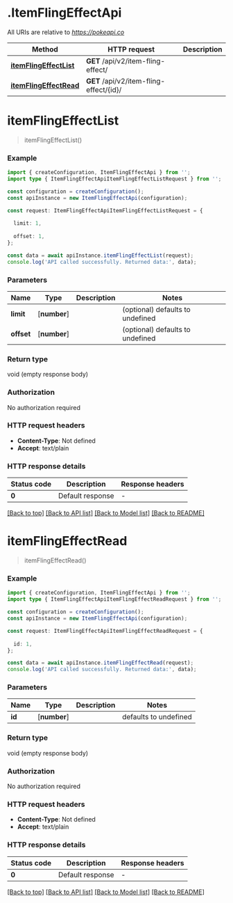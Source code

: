 # .ItemFlingEffectApi

All URIs are relative to *https://pokeapi.co*

Method | HTTP request | Description
------------- | ------------- | -------------
[**itemFlingEffectList**](ItemFlingEffectApi.md#itemFlingEffectList) | **GET** /api/v2/item-fling-effect/ | 
[**itemFlingEffectRead**](ItemFlingEffectApi.md#itemFlingEffectRead) | **GET** /api/v2/item-fling-effect/{id}/ | 


# **itemFlingEffectList**
> itemFlingEffectList()


### Example


```typescript
import { createConfiguration, ItemFlingEffectApi } from '';
import type { ItemFlingEffectApiItemFlingEffectListRequest } from '';

const configuration = createConfiguration();
const apiInstance = new ItemFlingEffectApi(configuration);

const request: ItemFlingEffectApiItemFlingEffectListRequest = {
  
  limit: 1,
  
  offset: 1,
};

const data = await apiInstance.itemFlingEffectList(request);
console.log('API called successfully. Returned data:', data);
```


### Parameters

Name | Type | Description  | Notes
------------- | ------------- | ------------- | -------------
 **limit** | [**number**] |  | (optional) defaults to undefined
 **offset** | [**number**] |  | (optional) defaults to undefined


### Return type

void (empty response body)

### Authorization

No authorization required

### HTTP request headers

 - **Content-Type**: Not defined
 - **Accept**: text/plain


### HTTP response details
| Status code | Description | Response headers |
|-------------|-------------|------------------|
**0** | Default response |  -  |

[[Back to top]](#) [[Back to API list]](README.md#documentation-for-api-endpoints) [[Back to Model list]](README.md#documentation-for-models) [[Back to README]](README.md)

# **itemFlingEffectRead**
> itemFlingEffectRead()


### Example


```typescript
import { createConfiguration, ItemFlingEffectApi } from '';
import type { ItemFlingEffectApiItemFlingEffectReadRequest } from '';

const configuration = createConfiguration();
const apiInstance = new ItemFlingEffectApi(configuration);

const request: ItemFlingEffectApiItemFlingEffectReadRequest = {
  
  id: 1,
};

const data = await apiInstance.itemFlingEffectRead(request);
console.log('API called successfully. Returned data:', data);
```


### Parameters

Name | Type | Description  | Notes
------------- | ------------- | ------------- | -------------
 **id** | [**number**] |  | defaults to undefined


### Return type

void (empty response body)

### Authorization

No authorization required

### HTTP request headers

 - **Content-Type**: Not defined
 - **Accept**: text/plain


### HTTP response details
| Status code | Description | Response headers |
|-------------|-------------|------------------|
**0** | Default response |  -  |

[[Back to top]](#) [[Back to API list]](README.md#documentation-for-api-endpoints) [[Back to Model list]](README.md#documentation-for-models) [[Back to README]](README.md)


